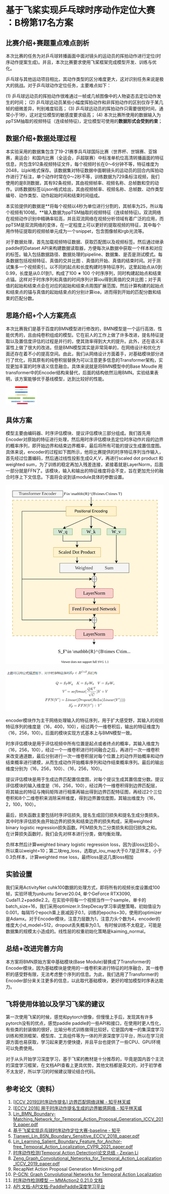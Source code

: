 # 基于飞桨实现乒乓球时序动作定位大赛 ：B榜第17名方案

## 比赛介绍+赛题重点难点剖析

本次比赛的任务为对乒乓球转播画面中面对镜头的运动员的挥拍动作进行定位(时序动作提案生成)。并且，本次比赛要求使用飞桨框架完成模型开发、训练与优化。

乒乓球与其他运动项目相比，其动作类型的区分难度更大，这对识别任务来说是极大的挑战。对于乒乓球动作定位任务，主要难点如下：

(1) 乒乓球远动员的挥拍动作很难通过一帧或几帧图像中的人物姿态去定位动作发生的时间；
(2) 乒乓球远动员某些小幅度挥拍动作和非挥拍动作的区别仅存于某几帧的细微差异，判别难度较高；
(3) 乒乓球远动员的挥拍动作只需要很短时间，通常小于1秒，这对定位模型的敏感度要求级高；
(4) 本次比赛所使用的数据输入为ppTSM抽取的视频特征（连续帧特征)，定位模型可使用的**数据形式会受到约束**；

## 数据介绍+数据处理过程

本实验采用的数据集包含了19-21赛季兵乓球国际比赛（世界杯、世锦赛、亚锦赛，奥运会）和国内比赛（全运会，乒超联赛）中标准单机位高清转播画面的特征信息，共包含912条视频特征文件，每个视频时长在0～6分钟不等，特征维度为2048，以pkl格式保存。该数据集对特征数据中面朝镜头的运动员的回合内挥拍动作进行了标注，单个动作时常在0～2秒不等，训练数据为729条标注视频，我们使用的是B测数据，其有92条视频，其由视频帧率、视频名称、总帧数和空的动作。训练数据标签以json格式给出，其由视频帧率、视频名称、总帧数、动作类型编号、动作类型、动作起始时间和结束时间组成。

本实验提供的数据是**将每个视频以4秒为单位进行分割的，其帧率为25，所以每个视频有100帧。**输入数据为ppTSM抽取的视频特征（连续帧特征)。双流网络在视频动作识别中精确率较高，并且双流网络在视频分析领域有着广泛的应用，而ppTSM是双流网络的变体，在一定程度上可以更好的提取视频的特征，其中每个用作特征提取的视频帧单元成为一个snippet，包含图像帧和rgb光流等。

对于数据处理，首先加载视频特征数据、获取匹配图以及视频标签。然后通过继承paddle的Dataset API来构建数据读取器，方便每次从数据中获取一个样本和对应的标签。输入包括数据路径、数据处理的pipeline、数据集、是否是测试模式。每条数据包括视频特征、真值的交并比图 、真值的开始、真值的结束时间。对于测试集多一个视频索引。以不同的起点和长度构建时序特征序列，这里起始点从0到0.99，长度是从0.01到1，构成了100 ∗ 100 个时序序列，同时构建起始点和结束点锚。这样对于时序序列和真值的时间序列计算iou得到真值的交并比图；对于真值的起始和结束点会在对应的起始和结束点周围扩展范围，然后计算构建的起始点和结束点的锚与真值的起始结束点的分别计算ioa，进而得到开始的匹配分数和结束的匹配分数。

## 思路介绍+个人方案亮点

本次比赛我们是基于百度的BMN模型进行修改的，BMN模型是一个运行高效、性能优秀的，且由纯卷积组成的模型。它在前人的工作上做了许多改进，提名特征提取以及置信度评估的过程是并行的，使其效率得到大大的提升。此外，还在语义丰富性上做了很大的改进。但是BMN模型其实是非常简单的，在网络设计和优化方面还存在着不小的提高空间。由此，我们从网络设计方面着手，对基础模块部分进行了优化，将其原有的纯卷积层替换为可以注意更多信息的Transformer架构，实现更加丰富的时序语义信息融合。具体来说就是将BMN模型中的Base Moudle 用transformer中的Encoder结构来替代，后面的结构依然沿用BMN。实验结果表明，该方案能够优于基线模型，达到比较好的性能。

<img src="./pictures/1.png" style="zoom:20%;" width="500" height="300"/>



## 具体方案

模型主要由编码器、时序评估模块、提议评估模块三部分组成。我们首先用Encoder对原始的特征进行处理，然后用时序评估模块去定位时序动作片段的边界的概率序列，即开始边界和结束边界概率，最后将所有可能的提议生成置信度图。具体来说，encoder的过程如下图所示，他将比赛提供的时序特征序列当作输入，首先经过位置编码，然后通过线性投影生成$Q$,$K$,$V$，再进行scaled dot product 和 weighted sum，为了训练的稳定再加入残差连接，紧接着就是LayerNorm，后面一部分就是FFN了。该模块，输入和输出的特征维度将会不变，旨在更加充分的融合时序上下文信息。下面将会说到该module具体的参数设置。

![](README.assets/encoder.svg)

![](./pictures/2.png)

<!-- 上图可以用公式描述如下，对于时序特征序列$S_F\in R^{C \times T} $,我们有 -->
<!-- $$
Q=S_F  W_q \quad K=S_F W_k\quad V=S_F W_v \\
V'=softmax(\frac{QK^T}{\sqrt C})V+V \\
FFN(V')=Linear(Dropout(ReLu(Linear(V')))) \\
S_F'=FFN(V')+V'
$$ -->
encoder模块作为主干网络处理输入的特征序列，用于扩大感受野，其输入的视频特征序列的维度是（16，400，100），经过两个一维卷积后，输出的特征维度为（16，256，100）。后面的模块实现方式基本上与BMN模型一致。

时序评估模块是用于评估视频中所有位置是起点或者终点的概率，其输入维度为（16，256，100），经过一个一维卷积进行时间融合之后，再进行一次一维卷积来改变通道数，最后分别进行一次一维卷积层对每个位置上的动作开始概率和动作结束概率进行建模，从而生成动作开始概率序列和动作结束概率序列。最后的输出维度分别为（16，256，100）、（16，256，100）。

提议评估模块是用于生成边界匹配置信度图，对每个提议生成其置信度分数。提议评估模块的输入维度是（16，256，100），经过两个一维卷积得到边界匹配层，将其输出的特征与掩码矩阵进行相乘再输出得到边界匹配特征图，再经过2个三位卷积和8个二维卷积来消除采样维度，得到边界置信度图，其输出维度为（16，2，100，100）。

最后，损失函数主要包括时序评估损失, 提名生成回归损失和提名生成分类损失。其中时序评估损失由开始边界的损失和结束边界的损失构成，采用weighted binary logistic regression损失函数。PEM损失为二分类损失和回归损失之和。在计算损失函数时，我们会先对样本进行分类，做均衡处理。

负样本然后计算weighted binary logistic regression loss，因为该loss比较小，所以乘以weight=10；第二块reg_loss，选取gt_iou_map大于0.7是正样本，小于0.3负样本，计算weighted mse loss，最终loss是这几类loss相加

##  实验设置

我们采用ActivityNet cuhk100数据的处理方式，即将所有的视频长度设置成100帧，实验环境为unbuntu Server20.04, 单个GeForce RTX3090, Cuda11.2+paddle2.2。在实验中将每一个视频当作一个sample，单卡的batch_size=16，我们采用optimizer.lr.StepDecay学习率调整策略，初始值设为0.001，每隔15个epoch乘上衰减因子0.1，训练的epochs=30，使用的optimizer是Adamx。对于Encoder模块，注意力层数为1，注意力头个数为4，encoder的维度大小d_model=512，dropout丢失概率为0.1。 有时候训练不太稳定，可能是数据集的规模太小造成的。线性层的权重初始化策略是kaiming_normal。

## 总结+改进完善方向

本方案将BMN原始方案中基础模块(Base Module)替换成了Transformer的Encoder模块，因为基础模块是使用的一维卷积来进行特征的时序融合，其一维卷积的感受野有限，无法考虑整个序列的信息。为此，我们选用了Transformer的Encoder部分来关注更多的信息，以此取代基础模块，更好的增加模型时序表达能力。

## 飞将使用体验以及学习飞桨的建议

第一次使用飞桨的时候，感觉和pytorch很像，但慢慢上手后，发现其有许多pytorch没有的优点，感觉paddle paddle的一些API和接口，在使用时更人性化，有些类的封装做的很好，比喻分布式训练做得比较好。它是国内唯一的集深度学习训练和预测框架、模型库、工具组件等为一体的开源深度学习平台，所以在学习资源方面也易获取，学习起来更方便快捷，并且平台也提供了一些CPU、GPU环境可以免费使用。

对于从头开始学习深度学习，基于飞桨的教材是十分推荐的，毕竟是国内首个主流的深度学习框架，在文档API查看上更具优势，其他文档都是英文的，对于初学者不太友好，所以学习的时候建议理论结合代码。

## 参考论文（资料）

1. [[ICCV 2019\][时序动作提名] 边界匹配网络详解 - 知乎林天威](https://zhuanlan.zhihu.com/p/75444151)
2. [[ECCV 2018\] 用于时序动作提名生成的边界敏感网络 - 知乎林天威](https://zhuanlan.zhihu.com/p/39327364)
3. [Lin_BMN_Boundary-Matching_Network_for_Temporal_Action_Proposal_Generation_ICCV_2019_paper.pdf](https://web.kamihq.com/web/viewer.html?state={"ids"%3A["1e8hJpccuIDiHPPoh7KzKq4voOH3rsWoM"]%2C"action"%3A"open"%2C"userId"%3A"112930524677024684354"}&filename=Lin_BMN_Boundary-Matching_Network_for_Temporal_Action_Proposal_Generation_ICCV_2019_paper.pdf&kami_user_id=30782939)
4. [基于飞桨实现乒乓球时序动作定位大赛-baseline - 知乎](https://zhuanlan.zhihu.com/p/460937971)
5. [Tianwei_Lin_BSN_Boundary_Sensitive_ECCV_2018_paper.pdf](https://web.kamihq.com/web/viewer.html?source=extension_pdfhandler&extension_handler=extension_open_button&file=https%3A%2F%2Fopenaccess.thecvf.com%2Fcontent_ECCV_2018%2Fpapers%2FTianwei_Lin_BSN_Boundary_Sensitive_ECCV_2018_paper.pdf&referer=https%3A%2F%2Fopenaccess.thecvf.com%2Fcontent_ECCV_2018%2Fhtml%2FTianwei_Lin_BSN_Boundary_Sensitive_ECCV_2018_paper.html)
6. [Lin_Learning_Salient_Boundary_Feature_for_Anchor-free_Temporal_Action_Localization_CVPR_2021_paper.pdf](https://web.kamihq.com/web/viewer.html?state={"ids"%3A["1lheShxfLuGg1htvN-R1IyXFc7v5DJK7n"]%2C"action"%3A"open"%2C"userId"%3A"112930524677024684354"}&filename=undefined&kami_user_id=30782939)
7. [时序动作检测(Temporal Action Detection)论文总结 - Zexian Li](https://funian788.github.io/post/temporal-action-detection-papers/#评价指标)
8. [Zeng_Graph_Convolutional_Networks_for_Temporal_Action_Localization_ICCV_2019_paper.pdf](https://web.kamihq.com/web/viewer.html?source=filepicker&document_identifier=a61223c4-5287-4693-9af3-5d841db7da8b&filename=Zeng_Graph_Convolutional_Networks_for_Temporal_Action_Localization_ICCV_2019_paper.pdf)
9. RecapNet Action Proposal Generation Mimicking.pdf
10. [P-GCN: Graph Convolutional Networks for Temporal Action Localization](https://arxiv.org/abs/1911.11462)
11. [时序动作检测模型 — MMAction2 0.21.0 文档](https://mmaction2.readthedocs.io/zh_CN/latest/localization_models.html)
12. [API 文档-API文档-PaddlePaddle深度学习平台](https://www.paddlepaddle.org.cn/documentation/docs/zh/api/index_cn.html)

